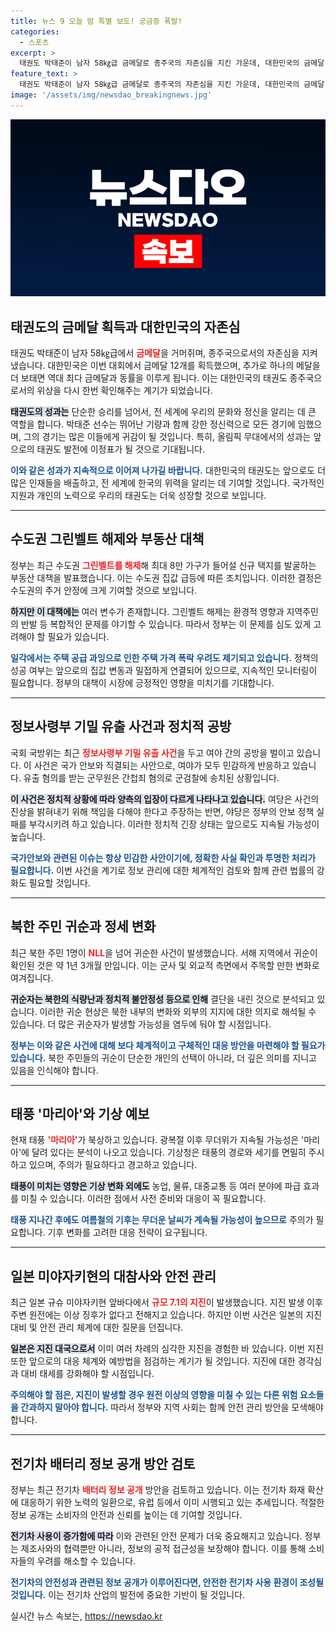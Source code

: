 ```yaml
---
title: 뉴스 9 오늘 밤 특별 보도! 궁금증 폭발!
categories:
  - 스포츠
excerpt: >
  태권도 박태준이 남자 58㎏급 금메달로 종주국의 자존심을 지킨 가운데, 대한민국의 금메달 수가 12개로 역대 최다와 동률을 바라봅니다!
feature_text: >
  태권도 박태준이 남자 58㎏급 금메달로 종주국의 자존심을 지킨 가운데, 대한민국의 금메달 수가 12개로 역대 최다와 동률을 바라봅니다!
image: '/assets/img/newsdao_breakingnews.jpg'
---
```


<p><img src="/assets/img/newsdao_breakingnews.jpg" alt="firstkoreanews 속보" /></p>

<h2 data-ke-size="size26">태권도의 금메달 획득과 대한민국의 자존심</h2>

<p data-ke-size="size16">태권도 박태준이 남자 58㎏급에서 <b><span style="color: #ee2323;">금메달</span></b>을 거머쥐며, 종주국으로서의 자존심을 지켜냈습니다. 대한민국은 이번 대회에서 금메달 12개를 획득했으며, 추가로 하나의 메달을 더 보태면 역대 최다 금메달과 동률을 이루게 됩니다. 이는 대한민국의 태권도 종주국으로서의 위상을 다시 한번 확인해주는 계기가 되었습니다.</p>

<p data-ke-size="size16"><b><span style="background-color: #21538527;">태권도의 성과는</span></b> 단순한 승리를 넘어서, 전 세계에 우리의 문화와 정신을 알리는 데 큰 역할을 합니다. 박태준 선수는 뛰어난 기량과 함께 강한 정신력으로 모든 경기에 임했으며, 그의 경기는 많은 이들에게 귀감이 될 것입니다. 특히, 올림픽 무대에서의 성과는 앞으로의 태권도 발전에 이정표가 될 것으로 기대됩니다.</p>

<p data-ke-size="size16"><b><span style="color: #1a5490;">이와 같은 성과가 지속적으로 이어져 나가길 바랍니다.</span></b> 대한민국의 태권도는 앞으로도 더 많은 인재들을 배출하고, 전 세계에 한국의 위력을 알리는 데 기여할 것입니다. 국가적인 지원과 개인의 노력으로 우리의 태권도는 더욱 성장할 것으로 보입니다.</p>

<hr>

<h2 data-ke-size="size26">수도권 그린벨트 해제와 부동산 대책</h2>

<p data-ke-size="size16">정부는 최근 수도권 <b><span style="color: #ee2323;">그린벨트를 해제</span></b>해 최대 8만 가구가 들어설 신규 택지를 발굴하는 부동산 대책을 발표했습니다. 이는 수도권 집값 급등에 따른 조치입니다. 이러한 결정은 수도권의 주거 안정에 크게 기여할 것으로 보입니다.</p>

<p data-ke-size="size16"><b><span style="background-color: #21538527;">하지만 이 대책에는</span></b> 여러 변수가 존재합니다. 그린벨트 해제는 환경적 영향과 지역주민의 반발 등 복합적인 문제를 야기할 수 있습니다. 따라서 정부는 이 문제를 심도 있게 고려해야 할 필요가 있습니다.</p>

<p data-ke-size="size16"><b><span style="color: #1a5490;">일각에서는 주택 공급 과잉으로 인한 주택 가격 폭락 우려도 제기되고 있습니다.</span></b> 정책의 성공 여부는 앞으로의 집값 변동과 밀접하게 연결되어 있으므로, 지속적인 모니터링이 필요합니다. 정부의 대책이 시장에 긍정적인 영향을 미치기를 기대합니다.</p>

<hr>

<h2 data-ke-size="size26">정보사령부 기밀 유출 사건과 정치적 공방</h2>

<p data-ke-size="size16">국회 국방위는 최근 <b><span style="color: #ee2323;">정보사령부 기밀 유출 사건</span></b>을 두고 여야 간의 공방을 벌이고 있습니다. 이 사건은 국가 안보와 직결되는 사안으로, 여야가 모두 민감하게 반응하고 있습니다. 유출 혐의를 받는 군무원은 간첩죄 혐의로 군검찰에 송치된 상황입니다.</p>

<p data-ke-size="size16"><b><span style="background-color: #21538527;">이 사건은 정치적 상황에 따라 양측의 입장이 다르게 나타나고 있습니다.</span></b> 여당은 사건의 진상을 밝혀내기 위해 책임을 다해야 한다고 주장하는 반면, 야당은 정부의 안보 정책 실패를 부각시키려 하고 있습니다. 이러한 정치적 긴장 상태는 앞으로도 지속될 가능성이 높습니다.</p>

<p data-ke-size="size16"><b><span style="color: #1a5490;">국가안보와 관련된 이슈는 항상 민감한 사안이기에, 정확한 사실 확인과 투명한 처리가 필요합니다.</span></b> 이번 사건을 계기로 정보 관리에 대한 체계적인 검토와 함께 관련 법률의 강화도 필요할 것입니다.</p>

<hr>

<h2 data-ke-size="size26">북한 주민 귀순과 정세 변화</h2>

<p data-ke-size="size16">최근 북한 주민 1명이 <b><span style="color: #ee2323;">NLL</span></b>을 넘어 귀순한 사건이 발생했습니다. 서해 지역에서 귀순이 확인된 것은 약 1년 3개월 만입니다. 이는 군사 및 외교적 측면에서 주목할 만한 변화로 여겨집니다.</p>

<p data-ke-size="size16"><b><span style="background-color: #21538527;">귀순자는 북한의 식량난과 정치적 불안정성 등으로 인해</span></b> 결단을 내린 것으로 분석되고 있습니다. 이러한 귀순 현상은 북한 내부의 변화와 외부의 지지에 대한 의지로 해석될 수 있습니다. 더 많은 귀순자가 발생할 가능성을 염두에 둬야 할 시점입니다.</p>

<p data-ke-size="size16"><b><span style="color: #1a5490;">정부는 이와 같은 사건에 대해 보다 체계적이고 구체적인 대응 방안을 마련해야 할 필요가 있습니다.</span></b> 북한 주민들의 귀순이 단순한 개인의 선택이 아니라, 더 깊은 의미를 지니고 있음을 인식해야 합니다.</p>

<hr>

<h2 data-ke-size="size26">태풍 '마리아'와 기상 예보</h2>

<p data-ke-size="size16">현재 태풍 <b><span style="color: #ee2323;">'마리아'</span></b>가 북상하고 있습니다. 광복절 이후 무더위가 지속될 가능성은 '마리아'에 달려 있다는 분석이 나오고 있습니다. 기상청은 태풍의 경로와 세기를 면밀히 주시하고 있으며, 주의가 필요하다고 경고하고 있습니다.</p>

<p data-ke-size="size16"><b><span style="background-color: #21538527;">태풍이 미치는 영향은 기상 변화 외에도</span></b> 농업, 물류, 대중교통 등 여러 분야에 파급 효과를 미칠 수 있습니다. 이러한 점에서 사전 준비와 대응이 꼭 필요합니다.</p>

<p data-ke-size="size16"><b><span style="color: #1a5490;">태풍 지나간 후에도 여름철의 기후는 무더운 날씨가 계속될 가능성이 높으므로</span></b> 주의가 필요합니다. 기후 변화를 고려한 대응 전략이 요구됩니다.</p>

<hr>

<h2 data-ke-size="size26">일본 미야자키현의 대참사와 안전 관리</h2>

<p data-ke-size="size16">최근 일본 규슈 미야자키현 앞바다에서 <b><span style="color: #ee2323;">규모 7.1의 지진</span></b>이 발생했습니다. 지진 발생 이후 주변 원전에는 이상 징후가 없다고 전해지고 있습니다. 하지만 이번 사건은 일본의 지진 대비 및 안전 관리 체계에 대한 질문을 던집니다.</p>

<p data-ke-size="size16"><b><span style="background-color: #21538527;">일본은 지진 대국으로서</span></b> 이미 여러 차례의 심각한 지진을 경험한 바 있습니다. 이번 지진 또한 앞으로의 대응 체계와 예방법을 점검하는 계기가 될 것입니다. 지진에 대한 경각심과 대비 태세를 강화해야 할 시점입니다.</p>

<p data-ke-size="size16"><b><span style="color: #1a5490;">주의해야 할 점은, 지진이 발생할 경우 원전 이상의 영향을 미칠 수 있는 다른 위험 요소들을 간과하지 말아야 합니다.</span></b> 따라서 정부와 지역 사회는 함께 안전 관리 방안을 모색해야 합니다.</p>

<hr>

<h2 data-ke-size="size26">전기차 배터리 정보 공개 방안 검토</h2>

<p data-ke-size="size16">정부는 최근 전기차 <b><span style="color: #ee2323;">배터리 정보 공개</span></b> 방안을 검토하고 있습니다. 이는 전기차 화재 확산에 대응하기 위한 노력의 일환으로, 유럽 등에서 이미 시행되고 있는 추세입니다. 적절한 정보 공개는 소비자의 안전과 신뢰를 높이는 데 기여할 것입니다.</p>

<p data-ke-size="size16"><b><span style="background-color: #21538527;">전기차 사용이 증가함에 따라</span></b> 이와 관련된 안전 문제가 더욱 중요해지고 있습니다. 정부는 제조사와의 협력뿐만 아니라, 정보의 공적 접근성을 보장해야 합니다. 이를 통해 소비자들의 우려를 해소할 수 있습니다.</p>

<p data-ke-size="size16"><b><span style="color: #1a5490;">전기차의 안전성과 관련된 정보 공개가 이루어진다면, 안전한 전기차 사용 환경이 조성될 것입니다.</span></b> 이는 전기차 산업의 발전에 중요한 기반이 될 것입니다.</p>

<p data-ke-size="size16"></p>
실시간 뉴스 속보는, <a href="https://newsdao.kr" rel="dofollow">https://newsdao.kr</a>


